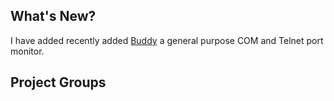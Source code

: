 ## What's New?

I have added recently added
[Buddy](https://github.com/phorton1/base-apps-buddy) a
general purpose COM and Telnet port monitor.


## Project Groups
